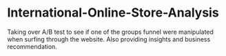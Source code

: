 # International-Online-Store-Analysis
Taking over A/B test to see if one of the groups funnel were manipulated when surfing through the website. Also providing insights and business recommendation. 
